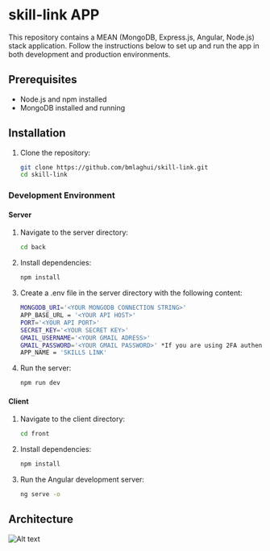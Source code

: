 # skill-link APP

This repository contains a  MEAN (MongoDB, Express.js, Angular, Node.js) stack application. Follow the instructions below to set up and run the app in both development and production environments.

## Prerequisites

- Node.js and npm installed
- MongoDB installed and running

## Installation

1. Clone the repository:

   ```bash
   git clone https://github.com/bmlaghui/skill-link.git
   cd skill-link

### Development Environment

#### Server

1. Navigate to the server directory:

   ```bash
   cd back

2. Install dependencies:

   ```bash
   npm install  

3. Create a .env file in the server directory with the following content:

   ```bash
   MONGODB_URI='<YOUR MONGODB CONNECTION STRING>'
   APP_BASE_URL = '<YOUR API HOST>' 
   PORT='<YOUR API PORT>'
   SECRET_KEY='<YOUR SECRET KEY>'
   GMAIL_USERNAME='<YOUR GMAIL ADRESS>'
   GMAIL_PASSWORD='<YOUR GMAIL PASSWORD>' *If you are using 2FA authentification with gmail, put the application password*
   APP_NAME = 'SKILLS LINK'

4. Run the server:

   ```bash
   npm run dev

#### Client

1. Navigate to the client directory:

   ```bash
   cd front

2. Install dependencies:

   ```bash
   npm install  

3. Run the Angular development server:

   ```bash
   ng serve -o

## Architecture

![Alt text](./documentation/image.png)